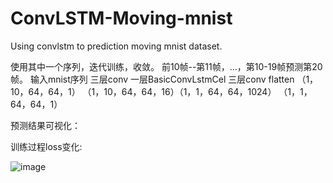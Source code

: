# ConvLSTM-Moving-mnist
Using convlstm to prediction moving mnist dataset.

使用其中一个序列，迭代训练，收敛。 前10帧--第11帧，...，第10-19帧预测第20帧。
输入mnist序列            三层conv        一层BasicConvLstmCel  三层conv flatten
（1，10，64，64，1） （1，10，64，64，16）（1，1，64，64，1024） （1，1，64，64，1）

预测结果可视化：



训练过程loss变化:

![image](https://github.com/huxian0402/ConvLSTM-Moving-mnist/blob/master/loss.png)

